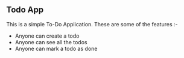 ## Todo App
This is a simple To-Do Application.
These are some of the features :-
- Anyone can create a todo
- Anyone can see all the todos
- Anyone can mark a todo as done
